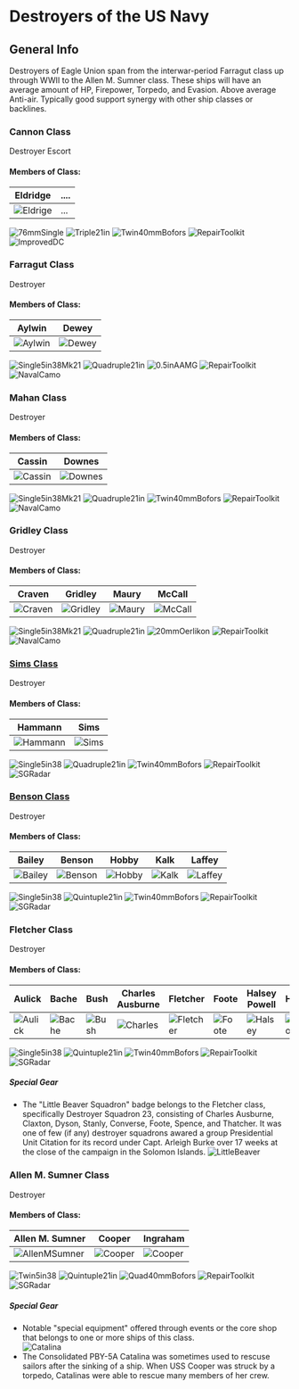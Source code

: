 # Destroyers of the US Navy

## General Info

Destroyers of Eagle Union span from the interwar-period Farragut class up through WWII to the Allen M. Sumner class. These ships will have an average amount of HP, Firepower, Torpedo, and Evasion. Above average Anti-air. Typically good support synergy with other ship classes or backlines.


### Cannon Class

Destroyer Escort <br/>

#### Members of Class: <br/>
Eldridge | ....
| ----- | ----- |
![Eldrige](/Icons/Ship/EagleUnion/Eldridge.png) |      ...        <br/>

![76mmSingle](/Icons/Equipment/Guns/DD/3in50.png)
![Triple21in](/Icons/Equipment/Torpedo/Surface/21inTripleUSN.png)
![Twin40mmBofors](/Icons/Equipment/AA/Twin40mmUSN.png)
![RepairToolkit](/Icons/Equipment/Auxiliary/RepairToolkit.png)
![ImprovedDC](/Icons/Equipment/Auxiliary/ImprovedDepthCharge.png) <br/>

### Farragut Class <br/>

Destroyer <br/>

#### Members of Class: <br/>
Aylwin | Dewey
| ------ | ------ |
![Aylwin](/Icons/Ship/EagleUnion/Aylwin.png) | ![Dewey](/Icons/Ship/EagleUnion/Dewey.png) <br/>

![Single5in38Mk21](/Icons/Equipment/Guns/DD/5in38Mk21.png)
![Quadruple21in](/Icons/Equipment/Torpedo/Surface/21inQuadrupleUSN.png)
![0.5inAAMG](/Icons/Equipment/AA/0.5inAAMG.png)
![RepairToolkit](/Icons/Equipment/Auxiliary/RepairToolkit.png)
![NavalCamo](/Icons/Equipment/Auxiliary/NavalCamouflage.png) <br/>

### Mahan Class <br/>

Destroyer <br/>

#### Members of Class: <br/>
Cassin | Downes
| ------ | ------ |
![Cassin](/Icons/Ship/EagleUnion/Cassin.png) | ![Downes](/Icons/Ship/EagleUnion/Downes.png) <br/>

![Single5in38Mk21](/Icons/Equipment/Guns/DD/5in38Mk21.png)
![Quadruple21in](/Icons/Equipment/Torpedo/Surface/21inQuadrupleUSN.png)
![Twin40mmBofors](/Icons/Equipment/AA/Twin40mmUSN.png)
![RepairToolkit](/Icons/Equipment/Auxiliary/RepairToolkit.png)
![NavalCamo](/Icons/Equipment/Auxiliary/NavalCamouflage.png) <br/>

### Gridley Class <br/>

Destroyer <br/>

#### Members of Class: <br/>
Craven | Gridley | Maury | McCall
| ------ | ------ | ------ | ------ |
![Craven](/Icons/Ship/EagleUnion/Craven.png) | ![Gridley](/Icons/Ship/EagleUnion/Gridley.png) | ![Maury](/Icons/Ship/EagleUnion/Maury.png) | ![McCall](/Icons/Ship/EagleUnion/McCall.png) <br/>

![Single5in38Mk21](/Icons/Equipment/Guns/DD/5in38Mk21.png)
![Quadruple21in](/Icons/Equipment/Torpedo/Surface/21inQuadrupleUSN.png)
![20mmOerlikon](/Icons/Equipment/AA/20mmOerlikon.png)
![RepairToolkit](/Icons/Equipment/Auxiliary/RepairToolkit.png)
![NavalCamo](/Icons/Equipment/Auxiliary/NavalCamouflage.png) <br/>

### [Sims Class](/History/SimsClass.md) <br/>

Destroyer <br/>

#### Members of Class: <br/>
Hammann | Sims
| ------ | ------ |
![Hammann](/Icons/Ship/EagleUnion/Hammann.png) | ![Sims](/Icons/Ship/EagleUnion/Sims.png) <br/>

![Single5in38](/Icons/Equipment/Guns/DD/5in38.png)
![Quadruple21in](/Icons/Equipment/Torpedo/Surface/21inQuadrupleUSN.png)
![Twin40mmBofors](/Icons/Equipment/AA/Twin40mmUSN.png)
![RepairToolkit](/Icons/Equipment/Auxiliary/RepairToolkit.png)
![SGRadar](/Icons/Equipment/Auxiliary/SGRadar.png) <br/>

### [Benson Class](/History/BensonClass.md) <br/>

Destroyer <br/>

#### Members of Class: <br/>
Bailey | Benson | Hobby | Kalk | Laffey
| ------ | ------ | ------ | ------ | ------ |
![Bailey](/Icons/Ship/EagleUnion/Bailey.png) | ![Benson](/Icons/Ship/EagleUnion/Benson.png) | ![Hobby](/Icons/Ship/EagleUnion/Hobby.png) | ![Kalk](/Icons/Ship/EagleUnion/Kalk.png) | ![Laffey](/Icons/Ship/EagleUnion/Laffey.png) <br/>


![Single5in38](/Icons/Equipment/Guns/DD/5in38.png)
![Quintuple21in](/Icons/Equipment/Torpedo/Surface/21inQuintupleUSN.png)
![Twin40mmBofors](/Icons/Equipment/AA/Twin40mmUSN.png)
![RepairToolkit](/Icons/Equipment/Auxiliary/RepairToolkit.png)
![SGRadar](/Icons/Equipment/Auxiliary/SGRadar.png) <br/>

### Fletcher Class <br/>

Destroyer <br/>

#### Members of Class: <br/>
Aulick | Bache | Bush | Charles Ausburne | Fletcher | Foote | Halsey Powell | Hazelwood | Jenkins | Kimberly | Morrison | Mullany | Nicholas | Radford | Smalley | Spence | Stanly | Stephen Potter | Thatcher <br/>
| ------ | ------ | ------ | ------ | ------ | ------ | ------ | ------ | ------ | ------ | ------ | ------ | ------ | ------ | ------ | ------ | ------ | ------ | ------ |
![Aulick](/Icons/Ship/EagleUnion/Aulick.png) | ![Bache](/Icons/Ship/EagleUnion/Bache.png) | ![Bush](/Icons/Ship/EagleUnion/Bush.png) | ![Charles](/Icons/Ship/EagleUnion/Charles_Ausburne.png) | ![Fletcher](/Icons/Ship/EagleUnion/Fletcher.png) | ![Foote](/Icons/Ship/EagleUnion/Foote.png) | ![Halsey](/Icons/Ship/EagleUnion/Halsey_Powell.png) | ![Hazelwood](/Icons/Ship/EagleUnion/Hazelwood.png) | ![Jenkins](/Icons/Ship/EagleUnion/Jenkins.png) | ![Kimberly](/Icons/Ship/EagleUnion/Kimberly.png) | ![Morrison](/Icons/Ship/EagleUnion/Morrison.png) | ![Mullany](/Icons/Ship/EagleUnion/Mullany.png) | ![Nicholas](/Icons/Ship/EagleUnion/Nicholas.png) | ![Radford](/Icons/Ship/EagleUnion/Radford.png) | ![Smalley](/Icons/Ship/EagleUnion/Smalley.png) | ![Spence](/Icons/Ship/EagleUnion/Spence.png) | ![Stanly](/Icons/Ship/EagleUnion/Stanly.png) | ![Potter](/Icons/Ship/EagleUnion/Stephen_Potter.png) | ![Thatcher](/Icons/Ship/EagleUnion/Thatcher.png) <br/>

![Single5in38](/Icons/Equipment/Guns/DD/5in38.png)
![Quintuple21in](/Icons/Equipment/Torpedo/Surface/21inQuintupleUSN.png)
![Twin40mmBofors](/Icons/Equipment/AA/Twin40mmUSN.png)
![RepairToolkit](/Icons/Equipment/Auxiliary/RepairToolkit.png)
![SGRadar](/Icons/Equipment/Auxiliary/SGRadar.png) <br/>


##### Special Gear <br/>


* The "Little Beaver Squadron" badge belongs to the Fletcher class, specifically  Destroyer Squadron 23, consisting of Charles Ausburne, Claxton, Dyson, Stanly, Converse, Foote, Spence, and Thatcher. It was one of few (if any) destroyer squadrons awared a group Presidential Unit Citation for its record under Capt. Arleigh Burke over 17 weeks at the close of the campaign in the Solomon Islands.
![LittleBeaver](/Icons/Equipment/Auxiliary/BeaverBadge.png) <br/>

### Allen M. Sumner Class <br/>

Destroyer <br/>

#### Members of Class: <br/>
Allen M. Sumner | Cooper | Ingraham <br/>
| ------ | ------ | ------ |
![AllenMSumner](/Icons/Ship/EagleUnion/AllenMSumner.png) | ![Cooper](/Icons/Ship/EagleUnion/Ingraham.png) | ![Cooper](/Icons/Ship/EagleUnion/Ingraham.png) <br/>

![Twin5in38](/Icons/Equipment/Guns/DD/5in38Mk38.png)
![Quintuple21in](/Icons/Equipment/Torpedo/Surface/21inQuintupleUSN.png)
![Quad40mmBofors](/Icons/Equipment/AA/Quad40mmUSN.png)
![RepairToolkit](/Icons/Equipment/Auxiliary/RepairToolkit.png)
![SGRadar](/Icons/Equipment/Auxiliary/SGRadar.png) <br/>

##### Special Gear <br/>
* Notable "special equipment" offered through events or the core shop that belongs to one or more ships of this class.<br/>
![Catalina](/Icons/Equipment/Auxiliary/PBY-5ACatalina.png)
* The Consolidated PBY-5A Catalina was sometimes used to rescuse sailors after the sinking of a ship. When USS Cooper was struck by a torpedo, Catalinas were able to rescue many members of her crew. <br/>

